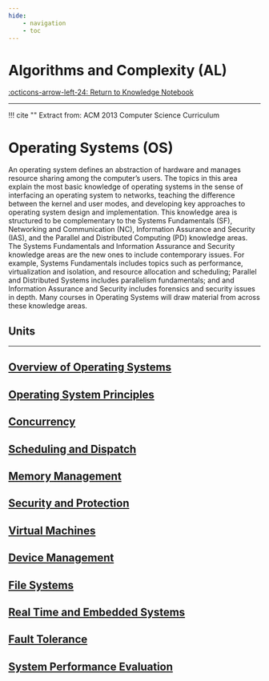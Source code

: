 ```yaml
---
hide:
    - navigation
    - toc
---
```

# Algorithms and Complexity (AL)

[:octicons-arrow-left-24: Return to Knowledge Notebook](/Knowledge-Notebook/)

---



!!! cite ""
    Extract from: ACM 2013 Computer Science Curriculum


# Operating Systems (OS)

An operating system defines an abstraction of hardware and manages resource sharing among
the computer’s users. The topics in this area explain the most basic knowledge of operating
systems in the sense of interfacing an operating system to networks, teaching the difference
between the kernel and user modes, and developing key approaches to operating system design
and implementation. This knowledge area is structured to be complementary to the Systems
Fundamentals (SF), Networking and Communication (NC), Information Assurance and Security
(IAS), and the Parallel and Distributed Computing (PD) knowledge areas. The Systems
Fundamentals and Information Assurance and Security knowledge areas are the new ones to
include contemporary issues. For example, Systems Fundamentals includes topics such as
performance, virtualization and isolation, and resource allocation and scheduling; Parallel and
Distributed Systems includes parallelism fundamentals; and and Information Assurance and
Security includes forensics and security issues in depth. Many courses in Operating Systems
will draw material from across these knowledge areas.

## Units

---

<div class="container px-4 py-2" id="custom-cards">
    <div class="row row-cols-1 row-cols-lg-3 align-items-stretch g-4 py-3">
        <div class="col">
            <a href="01_OS-Overview">
                <div class="card card-cover h-100 overflow-hidden text-white bg-dark rounded-5 shadow-lg">
                    <div class="d-flex flex-column h-100 p-5 pb-3 text-white text-shadow-1">
                        <h2>Overview of Operating Systems</h2>
                    </div>
                </div>
            </a>
        </div>
        <div class="col">
            <a href="02_OS-Principles">
                <div class="card card-cover h-100 overflow-hidden text-white bg-dark rounded-5 shadow-lg">
                    <div class="d-flex flex-column h-100 p-5 pb-3 text-white text-shadow-1">
                        <h2>Operating System Principles</h2>
                    </div>
                </div>
            </a>
        </div>
        <div class="col">
            <a href="03_Concurrency">
                <div class="card card-cover h-100 overflow-hidden text-white bg-dark rounded-5 shadow-lg">
                    <div class="d-flex flex-column h-100 p-5 pb-3 text-shadow-1">
                        <h2>Concurrency</h2>
                    </div>
                </div>
            </a>
        </div>
    </div>
    <div class="row row-cols-1 row-cols-lg-3 align-items-stretch g-4 py-3">
        <div class="col">
            <a href="04_Scheduling-Dispatch">
                <div class="card card-cover h-100 overflow-hidden text-white bg-dark rounded-5 shadow-lg">
                    <div class="d-flex flex-column h-100 p-5 pb-3 text-white text-shadow-1">
                        <h2>Scheduling and Dispatch</h2>
                    </div>
                </div>
            </a>
        </div>
        <div class="col">
            <a href="05_Memory-Management">
                <div class="card card-cover h-100 overflow-hidden text-white bg-dark rounded-5 shadow-lg">
                    <div class="d-flex flex-column h-100 p-5 pb-3 text-white text-shadow-1">
                        <h2>Memory Management</h2>
                    </div>
                </div>
            </a>
        </div>
        <div class="col">
            <a href="06_Security-Protection">
                <div class="card card-cover h-100 overflow-hidden text-white bg-dark rounded-5 shadow-lg">
                    <div class="d-flex flex-column h-100 p-5 pb-3 text-shadow-1">
                        <h2>Security and Protection</h2>
                    </div>
                </div>
            </a>
        </div>
    </div>
    <div class="row row-cols-1 row-cols-lg-3 align-items-stretch g-4 py-3">
        <div class="col">
            <a href="07_VM">
                <div class="card card-cover h-100 overflow-hidden text-white bg-dark rounded-5 shadow-lg">
                    <div class="d-flex flex-column h-100 p-5 pb-3 text-white text-shadow-1">
                        <h2>Virtual Machines</h2>
                    </div>
                </div>
            </a>
        </div>
        <div class="col">
            <a href="08_Device-Management">
                <div class="card card-cover h-100 overflow-hidden text-white bg-dark rounded-5 shadow-lg">
                    <div class="d-flex flex-column h-100 p-5 pb-3 text-white text-shadow-1">
                        <h2>Device Management</h2>
                    </div>
                </div>
            </a>
        </div>
        <div class="col">
            <a href="09_File-Systems">
                <div class="card card-cover h-100 overflow-hidden text-white bg-dark rounded-5 shadow-lg">
                    <div class="d-flex flex-column h-100 p-5 pb-3 text-shadow-1">
                        <h2>File Systems</h2>
                    </div>
                </div>
            </a>
        </div>
    </div>
    <div class="row row-cols-1 row-cols-lg-3 align-items-stretch g-4 py-3">
        <div class="col">
            <a href="10_Real-Time-Embedded">
                <div class="card card-cover h-100 overflow-hidden text-white bg-dark rounded-5 shadow-lg">
                    <div class="d-flex flex-column h-100 p-5 pb-3 text-white text-shadow-1">
                        <h2>Real Time and Embedded Systems</h2>
                    </div>
                </div>
            </a>
        </div>
        <div class="col">
            <a href="11_Fault-Tolerance">
                <div class="card card-cover h-100 overflow-hidden text-white bg-dark rounded-5 shadow-lg">
                    <div class="d-flex flex-column h-100 p-5 pb-3 text-white text-shadow-1">
                        <h2>Fault Tolerance</h2>
                    </div>
                </div>
            </a>
        </div>
        <div class="col">
            <a href="12_System-Performance">
                <div class="card card-cover h-100 overflow-hidden text-white bg-dark rounded-5 shadow-lg">
                    <div class="d-flex flex-column h-100 p-5 pb-3 text-shadow-1">
                        <h2>System Performance Evaluation</h2>
                    </div>
                </div>
            </a>
        </div>
    </div>
</div>
